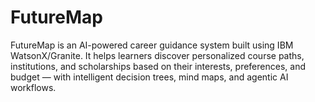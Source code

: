 # FutureMap
FutureMap is an AI-powered career guidance system built using IBM WatsonX/Granite. It helps learners discover personalized course paths, institutions, and scholarships based on their interests, preferences, and budget — with intelligent decision trees, mind maps, and agentic AI workflows.
